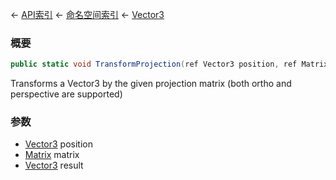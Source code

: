 ← [API索引](Api-Index) ← [命名空间索引](Namespace-Index) ← [Vector3](VRageMath.Vector3)

### 概要

```csharp
public static void TransformProjection(ref Vector3 position, ref Matrix matrix, out Vector3 result)
```

Transforms a Vector3 by the given projection matrix (both ortho and perspective are supported)

### 参数

* [Vector3](VRageMath.Vector3) position
* [Matrix](VRageMath.Matrix) matrix
* [Vector3](VRageMath.Vector3) result
